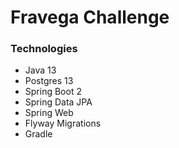 # Fravega Challenge

### Technologies
* Java 13
* Postgres 13
* Spring Boot 2
* Spring Data JPA
* Spring Web
* Flyway Migrations  
* Gradle

